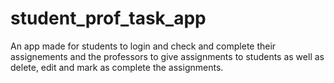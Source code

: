 # student_prof_task_app
An app made for students to login and check and complete their assignements and the professors to give assignments to students as well as delete, edit and mark as complete the assignments. 
